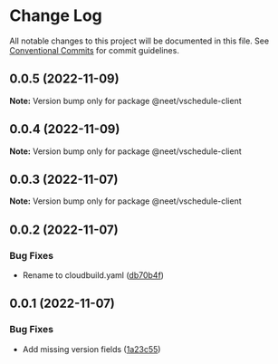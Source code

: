 # Change Log

All notable changes to this project will be documented in this file.
See [Conventional Commits](https://conventionalcommits.org) for commit guidelines.

## 0.0.5 (2022-11-09)

**Note:** Version bump only for package @neet/vschedule-client

## 0.0.4 (2022-11-09)

**Note:** Version bump only for package @neet/vschedule-client

## 0.0.3 (2022-11-07)

**Note:** Version bump only for package @neet/vschedule-client

## 0.0.2 (2022-11-07)

### Bug Fixes

* Rename to cloudbuild.yaml ([db70b4f](https://github.com/neet/vschedule/commit/db70b4f42daf898f364266b2fb03696e6972170d))

## 0.0.1 (2022-11-07)

### Bug Fixes

* Add missing version fields ([1a23c55](https://github.com/neet/refined-itsukara-link/commit/1a23c550155e6b691aaacd050b149b8445a11965))

